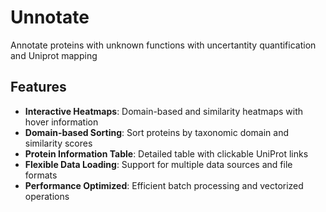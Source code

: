 # Unnotate

Annotate proteins with unknown functions with uncertantity quantification and Uniprot mapping 

## Features

- **Interactive Heatmaps**: Domain-based and similarity heatmaps with hover information
- **Domain-based Sorting**: Sort proteins by taxonomic domain and similarity scores
- **Protein Information Table**: Detailed table with clickable UniProt links
- **Flexible Data Loading**: Support for multiple data sources and file formats
- **Performance Optimized**: Efficient batch processing and vectorized operations
